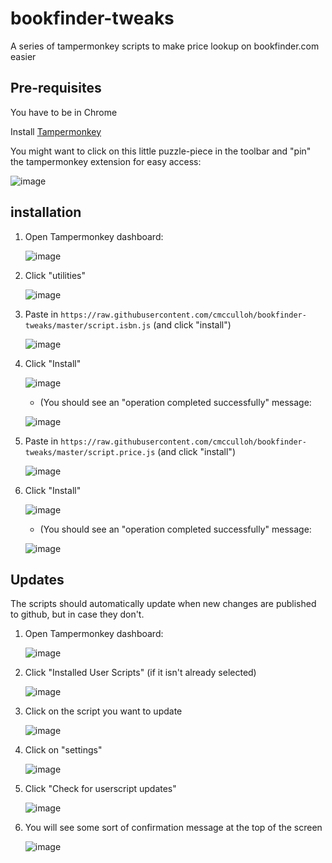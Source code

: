 # bookfinder-tweaks

A series of tampermonkey scripts to make price lookup on bookfinder.com easier

## Pre-requisites

You have to be in Chrome

Install [Tampermonkey](https://chromewebstore.google.com/detail/tampermonkey/dhdgffkkebhmkfjojejmpbldmpobfkfo?pli=1)

You might want to click on this little puzzle-piece in the toolbar and "pin" the tampermonkey extension for easy access:

![image](https://github.com/cmcculloh/bookfinder-tweaks/assets/157303/48b49974-7ffb-41a5-8042-0e3a21a9b538)


## installation

1. Open Tampermonkey dashboard:

   ![image](https://github.com/cmcculloh/bookfinder-tweaks/assets/157303/7f253a28-3351-4c09-9f62-4d6e98006750)
2. Click "utilities"

   ![image](https://github.com/cmcculloh/bookfinder-tweaks/assets/157303/d87d43b6-8a2c-4ab8-b60a-317922cb8178)
4. Paste in `https://raw.githubusercontent.com/cmcculloh/bookfinder-tweaks/master/script.isbn.js` (and click "install")

   ![image](https://github.com/cmcculloh/bookfinder-tweaks/assets/157303/d9237251-204b-4ffc-80e6-4eb108fac6d6)
6. Click "Install"

   ![image](https://github.com/cmcculloh/bookfinder-tweaks/assets/157303/d36ade98-0b76-49bb-81f0-b8619897d066)

   - (You should see an "operation completed successfully" message:

   ![image](https://github.com/cmcculloh/bookfinder-tweaks/assets/157303/24948f6c-e614-4088-9077-47597a2f3777)

8. Paste in `https://raw.githubusercontent.com/cmcculloh/bookfinder-tweaks/master/script.price.js` (and click "install")

   ![image](https://github.com/cmcculloh/bookfinder-tweaks/assets/157303/647752de-babd-4315-a4d5-0f433b67c29b)
10. Click "Install"
   
    ![image](https://github.com/cmcculloh/bookfinder-tweaks/assets/157303/3c935ff6-8c2a-49b0-ba18-24695271232b)

    - (You should see an "operation completed successfully" message:

    ![image](https://github.com/cmcculloh/bookfinder-tweaks/assets/157303/24948f6c-e614-4088-9077-47597a2f3777)



## Updates

The scripts should automatically update when new changes are published to github, but in case they don't.

1. Open Tampermonkey dashboard:

   ![image](https://github.com/cmcculloh/bookfinder-tweaks/assets/157303/7f253a28-3351-4c09-9f62-4d6e98006750)
2. Click "Installed User Scripts" (if it isn't already selected)

   ![image](https://github.com/cmcculloh/bookfinder-tweaks/assets/157303/fefc0773-e210-47b2-92dc-213480c91d13)
3. Click on the script you want to update

   ![image](https://github.com/cmcculloh/bookfinder-tweaks/assets/157303/24ddae16-7ed9-4404-b0fc-9651fd994d10)
4. Click on "settings"

   ![image](https://github.com/cmcculloh/bookfinder-tweaks/assets/157303/34b72ecb-d2bb-4212-85fe-cba0d0f5f0ee)
5. Click "Check for userscript updates"

   ![image](https://github.com/cmcculloh/bookfinder-tweaks/assets/157303/83e88b7e-ab4d-446c-86a9-783655dfcdb5)
6. You will see some sort of confirmation message at the top of the screen

   ![image](https://github.com/cmcculloh/bookfinder-tweaks/assets/157303/fc5318f1-a2a3-4a76-845a-69e2cbaaccd6)




